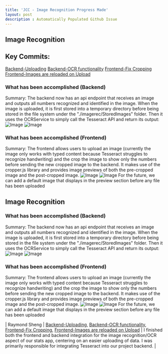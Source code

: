 ```yaml
---
title: 'JCC - Image Recognition Progress Made'
layout: post
description : Automatically Populated Github Issue
---
```


## Image Recognition

## Key Commits:
[Backend-Uploading](https://github.com/John-sCC/jcc_backend/commit/451f1cde2a399ba5258a8c1537d56f9e081cf11b)
[Backend-OCR functionality](https://github.com/John-sCC/jcc_backend/commit/c2102acabe92c44949b613c584a2d93d99b8c873)
[Frontend-Fix Cropping](https://github.com/John-sCC/jcc_frontend/commit/3e71fb977c15bfe63c004f7cab8a61ee24fd96fe)
[Frontend-Images are reloaded on Upload](https://github.com/John-sCC/jcc_frontend/commit/6aee199f18f8cd28c6019608a47d7ca5e00b8148)

### What has been accomplished (Backend)
Summary: The backend now has an api endpoint that receives an image and outputs all numbers recognized and identified in the image. 
When the image is uploaded, it is first stored into a temporary directory before being stored in the file system under the "./imagerec/StoredImages" folder. Then it uses the OCRService to simply call the Tesseract API and return its output:
![Image](https://github.com/John-sCC/jcc_frontend/assets/142441804/14d52fc0-0978-401e-9161-c97e024d0250)
![Image](https://github.com/John-sCC/jcc_frontend/assets/142441804/b0061482-0a26-4473-ab84-79d253c1a37e)

### What has been accomplished (Frontend)
Summary: The frontend allows users to upload an image (currently the image only works with typed content because Tesseract struggles to recognize handwriting) and the crop the image to show only the numbers before sending the new cropped image to the backend.
It makes use of the cropper.js library and provides image previews of both the pre-cropped image and the post-cropped image. 
![Image](https://github.com/John-sCC/jcc_frontend/assets/142441804/cc871b48-865c-40c6-a946-b401aab13e56)
![Image](https://github.com/John-sCC/jcc_frontend/assets/142441804/1c96a4fa-1c63-4a72-b77b-278a43f17f3e)
For the future, we can add a default image that displays in the preview section before any file has been uploaded

## Image Recognition

### What has been accomplished (Backend)
Summary: The backend now has an api endpoint that receives an image and outputs all numbers recognized and identified in the image. 
When the image is uploaded, it is first stored into a temporary directory before being stored in the file system under the "./imagerec/StoredImages" folder. Then it uses the OCRService to simply call the Tesseract API and return its output:
![Image](https://github.com/John-sCC/jcc_frontend/assets/142441804/14d52fc0-0978-401e-9161-c97e024d0250)
![Image](https://github.com/John-sCC/jcc_frontend/assets/142441804/b0061482-0a26-4473-ab84-79d253c1a37e)

### What has been accomplished (Frontend)
Summary: The frontend allows users to upload an image (currently the image only works with typed content because Tesseract struggles to recognize handwriting) and the crop the image to show only the numbers before sending the new cropped image to the backend.
It makes use of the cropper.js library and provides image previews of both the pre-cropped image and the post-cropped image. 
![Image](https://github.com/John-sCC/jcc_frontend/assets/142441804/cc871b48-865c-40c6-a946-b401aab13e56)
![Image](https://github.com/John-sCC/jcc_frontend/assets/142441804/1c96a4fa-1c63-4a72-b77b-278a43f17f3e)
For the future, we can add a default image that displays in the preview section before any file has been uploaded

| Raymond Sheng | [Backend-Uploading](https://github.com/John-sCC/jcc_backend/commit/451f1cde2a399ba5258a8c1537d56f9e081cf11b), [Backend-OCR functionality](https://github.com/John-sCC/jcc_backend/commit/c2102acabe92c44949b613c584a2d93d99b8c873), [Frontend-Fix Cropping](https://github.com/John-sCC/jcc_frontend/commit/3e71fb977c15bfe63c004f7cab8a61ee24fd96fe), [Frontend-Images are reloaded on Upload](https://github.com/John-sCC/jcc_frontend/commit/6aee199f18f8cd28c6019608a47d7ca5e00b8148)  | I finished both the frontend and backend integration for the image recognition/OCR aspect of our stats app, centering on an easier uploading of data. I was primarily responsible for integrating Tesseract into our project backend. |



